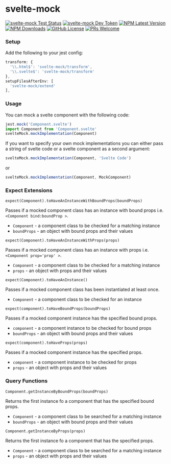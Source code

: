 # svelte-mock
[![svelte-mock Test Status](https://github.com/kobejean/svelte-mock/workflows/Test%20Node.js%20Package/badge.svg)](https://github.com/kobejean/svelte-mock/actions)
[![svelte-mock Dev Token](https://badge.devtoken.rocks/svelte-mock)](https://devtoken.rocks/package/svelte-mock)
[![NPM Latest Version](https://img.shields.io/npm/v/svelte-mock/latest)](https://www.npmjs.com/package/svelte-mock)
[![NPM Downloads](https://img.shields.io/npm/dt/svelte-mock?style=flat)](https://www.npmtrends.com/svelte-mock)
[![GitHub License](https://img.shields.io/github/license/kobejean/svelte-mock)](https://github.com/kobejean/svelte-mock/blob/master/LICENSE)
[![PRs Welcome](https://img.shields.io/badge/PRs-welcome-brightgreen.svg?style=flat)](http://makeapullrequest.com)

### Setup

Add the following to your jest config:

```js
transform: {
  '\\.html$': 'svelte-mock/transform',
  '\\.svelte$': 'svelte-mock/transform'
},
setupFilesAfterEnv: [
  'svelte-mock/extend'
],
```

### Usage

You can mock a svelte component with the following code:

```js
jest.mock('Component.svelte')
import Component from 'Component.svelte'
svelteMock.mockImplementation(Component)
```

If you want to specify your own mock implementations you can either pass a string of svelte code or a svelte component as a second argument:

```js
svelteMock.mockImplementation(Component, 'Svelte Code')
```

or

```js
svelteMock.mockImplementation(Component, MockComponent)
```

### Expect Extensions

`expect(Component).toHaveAnInstanceWithBoundProps(boundProps)`

Passes if a mocked component class has an instance with bound props i.e.`<Component bind:boundProp >`. 
- `Component` - a component class to be checked for a matching instance
- `boundProps` - an object with bound props and their values


`expect(Component).toHaveAnInstanceWithProps(props)`

Passes if a mocked component class has an instance with props i.e.`<Component prop='prop' >`. 
- `Component` - a component class to be checked for a matching instance
- `props` - an object with props and their values


`expect(Component).toHaveAnInstance()`

Passes if a mocked component class has been instantiated at least once.
- `Component` - a component class to be checked for an instance


`expect(component).toHaveBoundProps(boundProps)`

Passes if a mocked component instance has the specified bound props.
- `component` - a component instance to be checked for bound props
- `boundProps` - an object with bound props and their values


`expect(component).toHaveProps(props)`

Passes if a mocked component instance has the specified props.
- `component` - a component instance to be checked for props
- `props` - an object with props and their values


### Query Functions

`Component.getInstanceByBoundProps(boundProps)`

Returns the first instance fo a component that has the specified bound props.
- `Component` - a component class to be searched for a matching instance
- `boundProps` - an object with bound props and their values


`Component.getInstanceByProps(props)`

Returns the first instance fo a component that has the specified props.
- `Component` - a component class to be searched for a matching instance
- `props` - an object with props and their values
